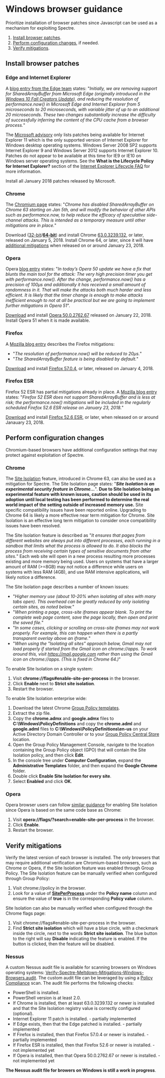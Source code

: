 # Windows browser guidance

Prioritize installation of browser patches since Javascript can be used as a mechanism for exploiting Spectre.

1. [Install browser patches](#install-browser-patches).
1. [Perform configuration changes](#perform-configuration-changes), if needed.
1. [Verify mitigations](#verify-mitigations).

## Install browser patches

### Edge and Internet Explorer
A [blog entry from the Edge team](https://blogs.windows.com/msedgedev/2018/01/03/speculative-execution-mitigations-microsoft-edge-internet-explorer/) states: "*Initially, we are removing support for SharedArrayBuffer from Microsoft Edge (originally introduced in the [Windows 10 Fall Creators Update](https://developer.microsoft.com/en-us/microsoft-edge/platform/changelog/desktop/16299/?compareWith=15063)), and reducing the resolution of performance.now() in Microsoft Edge and Internet Explorer from 5 microseconds to 20 microseconds, with variable jitter of up to an additional 20 microseconds. These two changes substantially increase the difficulty of successfully inferring the content of the CPU cache from a browser process.*"

The [Microsoft advisory](https://portal.msrc.microsoft.com/en-US/security-guidance/advisory/ADV180002) only lists patches being available for Internet Explorer 11 which is the only supported version of Internet Explorer for Windows desktop operating systems. Windows Server 2008 SP2 supports Internet Explorer 9 and Windows Server 2012 supports Internet Explorer 10. Patches do not appear to be available at this time for IE9 or IE10 on Windows server operating systems. See the **What is the Lifecycle Policy for Internet Explorer?** section of the [Internet Explorer Lifecycle FAQ](https://support.microsoft.com/en-us/help/17454/lifecycle-faq-internet-explorer) for more information.

Install all January 2018 patches released by Microsoft.

### Chrome

The [Chromium page](https://www.chromium.org/Home/chromium-security/ssca) states: "*Chrome has disabled SharedArrayBuffer on Chrome 63 starting on Jan 5th, and will modify the behavior of other APIs such as performance.now, to help reduce the efficacy of speculative side-channel attacks. This is intended as a temporary measure until other mitigations are in place.*"

Download ([32-bit](https://dl.google.com/edgedl/chrome/install/GoogleChromeStandaloneEnterprise.msi)/**[64-bit](https://dl.google.com/edgedl/chrome/install/GoogleChromeStandaloneEnterprise64.msi)**) and install Chrome [63.0.3239.132](https://chromereleases.googleblog.com/2018/01/stable-channel-update-for-desktop.html), or later, released on January 5, 2018. Install Chrome 64, or later, since it will have [additional mitigations](https://github.com/v8/v8/wiki/Untrusted-code-mitigations) when released on or around January 23, 2018. 

### Opera
Opera [blog entry](https://blogs.opera.com/desktop/2018/01/opera-50-0-2762-67-stable-update/) states: "*In today’s Opera 50 update we have a fix that blunts the main tool for the attack: The very high precision timer you get with performance.now(). After the change, performance.now() has a precision of 100μs and additionally it has received a small amount of randomness in it. That will make the attacks both much harder and less efficient. It is likely that the timer change is enough to make attacks inefficient enough to not at all be practical but we are going to implement further mitigations in Opera 51*".

[Download](http://ftp.opera.com/pub/opera/desktop/50.0.2762.67/win/) and install [Opera 50.0.2762.67](https://blogs.opera.com/desktop/2018/01/opera-50-0-2762-67-stable-update/) released on January 22, 2018. Install Opera 51 when it is made available.

### Firefox

A [Mozilla blog entry](https://blog.mozilla.org/security/2018/01/03/mitigations-landing-new-class-timing-attack/) describes the Firefox mitigations:
* "*The resolution of performance.now() will be reduced to 20µs.*"
* "*The SharedArrayBuffer feature is being disabled by default.*"

[Download](https://www.mozilla.org/en-US/firefox/all/?q=English%20(US)) and install [Firefox 57.0.4](https://www.mozilla.org/en-US/firefox/57.0.4/releasenotes/), or later, released on January 4, 2018.

### Firefox ESR

Firefox 52 ESR has partial mitigations already in place. A [Mozilla blog entry](https://blog.mozilla.org/security/2018/01/03/mitigations-landing-new-class-timing-attack/) states: "*Firefox 52 ESR does not support SharedArrayBuffer and is less at risk; the performance.now() mitigations will be included in the regularly scheduled Firefox 52.6 ESR release on January 23, 2018.*"

[Download](https://www.mozilla.org/en-US/firefox/organizations/all/?q=English%20(US)) and install [Firefox 52.6 ESR](https://www.mozilla.org/en-US/firefox/52.6.0/releasenotes/), or later, when released on or around Janauary 23, 2018. 

## Perform configuration changes

Chromium-based browsers have additional configuration settings that may protect against exploitation of Spectre.

### Chrome

The [Site Isolation](http://www.chromium.org/Home/chromium-security/site-isolation) feature, introduced in Chrome 63, can also be used as a mitigation for Spectre. The Site Isolation page states: "**_Site Isolation is an experimental security feature in Chrome..._**". **Due to Site Isolation being an experimental feature with known issues, caution should be used in its adoption until local testing has been performed to determine the real world impact of the setting outside of increased memory use.** Site specific compatibility issues have been reported online. Upgrading to Chrome 64 is likely a more effective near term mitigation for Chrome. Site Isolation is an effective long term mitigation to consider once compatibility issues have been resolved. 

The Site Isolation feature is described as "*It ensures that pages from different websites are always put into different processes, each running in a sandbox that limits what the process is allowed to do.  It also blocks the process from receiving certain types of sensitive documents from other sites.*" Each web site will open in a new process resulting more processes existing and more memory being used. Users on systems that have a larger amount of RAM (>=8GB) may not notice a difference while users on systems with less RAM (4GB), and use RAM intensive applications, will likely notice a difference.

The Site Isolation page describes a number of known issues:
* "*Higher memory use (about 10-20% when isolating all sites with many tabs open). This overhead can be greatly reduced by only isolating certain sites, as noted below.*"
* "*When printing a page, cross-site iframes appear blank. To print the complete web page content, save the page locally, then open and print the saved file.*"
* "*In some cases, clicking or scrolling on cross-site iframes may not work properly. For example, this can happen when there is a partly transparent overlay above an iframe.*"
* "*When using the "Isolating all sites" approach below, Gmail may not load properly if started from the Gmail icon on chrome://apps. To work around this, visit https://mail.google.com rather than using the Gmail icon on chrome://apps.  (This is fixed in Chrome 64.)*"


To enable Site Isolation on a single system:
1. Visit **chrome://flags#enable-site-per-process** in the browser.
1. Click **Enable** next to **Strict site isolation**.
1. Restart the browser. 

To enable Site Isolation enterprise wide:
1. Download the latest Chrome [Group Policy templates](https://dl.google.com/dl/edgedl/chrome/policy/policy_templates.zip).
1. Extract the zip file.
1. Copy the **chrome.admx** and **google.admx** files to **C:\Windows\PolicyDefinitions** and copy the **chrome.adml** and **google.adml** files to **C:\Windows\PolicyDefinitions\en-us** on your Active Directory Domain Controller or to your [Group Policy Central Store](https://support.microsoft.com/en-us/help/3087759) location.
1. Open the Group Policy Management Console, navigate to the location containing the Group Policy object (GPO) that will contain the Site Isolation policy, and then click **Edit**.
1. In the console tree under **Computer Configuration**, expand the **Administrative Templates** folder, and then expand the **Google Chrome** folder.
1. Double click **Enable Site Isolation for every site**.
1. Select **Enabled** and click **OK**.

### Opera
Opera browser users can follow [similar guidance](https://blogs.opera.com/security/2018/01/opera-mitigates-critical-cpu-vulnerabilities/) for enabling Site Isolation since Opera is based on the same code base as Chrome: 

1. Visit **opera://flags/?search=enable-site-per-process** in the browser. 
1. Click **Enable**.
1. Restart the browser.

## Verify mitigations

Verify the latest version of each browser is installed. The only browsers that may require additional verification are Chromium-based browsers, such as Chrome or Opera, if the Site Isolation feature was enabled through Group Policy. The Site Isolation feature can be manually verified when configured through Group Policy:
1. Visit chrome://policy in the browser.
1. Look for a value of **[SitePerProcess](https://www.chromium.org/administrators/policy-list-3#SitePerProcess)** under the **Policy name** column and ensure the value of **true** is in the corresponding **Policy value** column.

Site Isolation can also be manually verified when configured through the Chrome flags page:
1. Visit chrome://flags#enable-site-per-process in the browser.
1. Find **Strict site isolation** which will have a blue circle, with a checkmark inside the circle, next to the words **Strict site isolation**. The blue button to the right will say **Disable** indicating the feature is enabled. If the button is clicked, then the feature will be disabled.

### Nessus
A custom Nessus audit file is available for scanning browsers on Windows operating systems: [Verify-Spectre-Meltdown-Mitigations-Windows-Browsers.audit](./../../verification/windows/Verify-Spectre-Meltdown-Mitigations-Windows-Browsers.audit). The custom audit file can be leveraged by using a [Policy Compliance](https://docs.tenable.com/nessus/7_0/Content/ScanAndPolicyTemplates.htm) scan. The audit file performs the following checks:
* PowerShell is installed.
* PowerShell version is at least 2.0.
* If Chrome is installed, then at least 63.0.3239.132 or newer is installed and that the Site Isolation registry value is correctly configured (optional).
* Internet Explorer 11 patch is installed. - partially implemented
* If Edge exists, then that the Edge patched is installed. - partially implemented
* If Firefox is installed, then that Firefox 57.0.4 or newer is installed. - partially implemented
* If Firefox ESR is installed, then that Firefox 52.6 or newer is installed. - not implemented yet
* If Opera is installed, then that Opera 50.0.2762.67 or newer is installed. - not implemented yet

**The Nessus audit file for browers on Windows is still a work in progress**.